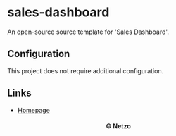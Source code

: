 # sales-dashboard

An open-source source template for 'Sales Dashboard'.

## Configuration

This project does not require additional configuration.

## Links

- [Homepage](https://app.netzo.io/templates/sales-dashboard)

<div align="center">
  <h4>© Netzo</h4>
</div>
